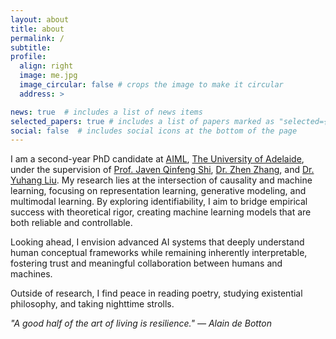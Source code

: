 ```yaml
---
layout: about
title: about
permalink: /
subtitle: 
profile:
  align: right
  image: me.jpg
  image_circular: false # crops the image to make it circular
  address: >

news: true  # includes a list of news items
selected_papers: true # includes a list of papers marked as "selected={true}"
social: false  # includes social icons at the bottom of the page
---
```


I am a second-year PhD candidate at <a href='https://www.adelaide.edu.au/aiml'>AIML</a>, <a href='https://www.adelaide.edu.au/'>The University of Adelaide</a>, under the supervision of <a href='https://cs.adelaide.edu.au/~javen/'>Prof. Javen Qinfeng Shi</a>, <a href='https://zzhang.org/'>Dr. Zhen Zhang</a>, and <a href='https://sites.google.com/view/yuhangliu/homepage'>Dr. Yuhang Liu</a>. My research lies at the intersection of causality and machine learning, focusing on representation learning, generative modeling, and multimodal learning. By exploring identifiability, I aim to bridge empirical success with theoretical rigor, creating machine learning models that are both reliable and controllable.

Looking ahead, I envision advanced AI systems that deeply understand human conceptual frameworks while remaining inherently interpretable, fostering trust and meaningful collaboration between humans and machines.

Outside of research, I find peace in reading poetry, studying existential philosophy, and taking nighttime strolls.

*"A good half of the art of living is resilience." — Alain de Botton*
